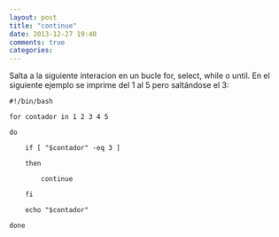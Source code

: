 ```yaml
---
layout: post
title: "continue"
date: 2013-12-27 19:40
comments: true
categories: 
---
```

Salta a la siguiente interacion en un bucle for, select, while o until. En el siguiente ejemplo se imprime del 1 al 5 pero saltándose el 3:

	#!/bin/bash

	for contador in 1 2 3 4 5

	do

		if [ "$contador" -eq 3 ]

		then

			continue

		fi

		echo "$contador"

	done

